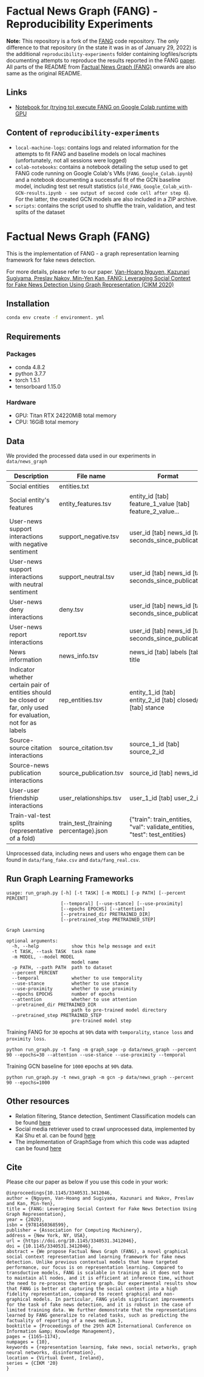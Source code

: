 # Factual News Graph (FANG) - Reproducibility Experiments
**Note:** This repository is a fork of the [FANG](https://github.com/nguyenvanhoang7398/FANG) code repository. The only difference to that repository (in the state it was in as of January 29, 2022) is the additional `reproducibility-experiments` folder containing logfiles/scripts documenting attempts to reproduce the results reported in the FANG [paper](https://arxiv.org/abs/2008.07939). All parts of the README from [Factual News Graph (FANG)](#factual-news-graph-fang) onwards are also same as the original README.
## Links
* [Notebook for (trying to) execute FANG on Google Colab runtime with GPU](https://colab.research.google.com/drive/1P-uTqataDAZ0OoTfzb3FxvQUjxhxkNQL?usp=sharing)

## Content of `reproducibility-experiments`
 * `local-machine-logs`: contains logs and related information for the attempts to fit FANG and baseline models on local machines (unfortunately, not all sessions were logged)
 * `colab-notebooks`: contains a notebook detailing the setup used to get FANG code running on Google Colab's VMs (`FANG_Google_Colab.ipynb`) and a notebook documenting a successful fit of the GCN baseline model, including test set result statistics  (`old_FANG_Google_Colab_with-GCN-results.ipynb - see output of second code cell after step 6`). For the latter, the created GCN models are also included in a ZIP archive.
 * `scripts`: contains the script used to shuffle the train, validation, and test splits of the dataset

# Factual News Graph (FANG)
This is the implementation of FANG - a graph representation learning framework for fake news detection. 

For more details, please refer to our paper.
[Van-Hoang Nguyen, Kazunari Sugiyama, Preslav Nakov, Min-Yen Kan, FANG: Leveraging Social Context for Fake News Detection Using Graph Representation (CIKM 2020)](https://dl.acm.org/doi/10.1145/3340531.3412046)


## Installation
```bash
conda env create -f environment. yml 
```

## Requirements
### Packages
* conda 4.8.2
* python 3.7.7
* torch 1.5.1
* tensorboard 1.15.0
### Hardware
* GPU: Titan RTX 24220MiB total memory
* CPU: 16GiB total memory

## Data
We provided the processed data used in our experiments in `data/news_graph`

| Description | File name | Format |
| ----- | ----- | ----- |
| Social entities | entities.txt | |
| Social entity's features | entity_features.tsv | entity_id [tab] feature_1_value [tab] feature_2_value... |
| User-news support interactions with negative sentiment | support_negative.tsv | user_id [tab] news_id [tab] seconds_since_publication |
| User-news support interactions with neutral sentiment | support_neutral.tsv | user_id [tab] news_id [tab] seconds_since_publication |
| User-news deny interactions | deny.tsv | user_id [tab] news_id [tab] seconds_since_publication |
| User-news report interactions | report.tsv | user_id [tab] news_id [tab] seconds_since_publication |
| News information | news_info.tsv | news_id [tab] labels [tab] title |
| Indicator whether certain pair of entities should be closed or far, only used for evaluation, not for as labels | rep_entities.tsv | entity_1_id [tab] entity_2_id [tab] closed/far [tab] stance |
| Source-source citation interactions | source_citation.tsv | source_1_id [tab] source_2_id |
| Source-news publication interactions | source_publication.tsv | source_id [tab] news_id |
| User-user friendship interactions | user_relationships.tsv | user_1_id [tab] user_2_id |
| Train-val-test splits (representative of a fold) | train_test_{training percentage}.json | {"train": train_entities, "val": validate_entities, "test": test_entities} | 

Unprocessed data, including news and users who engage them can be found in `data/fang_fake.csv` and `data/fang_real.csv`.

## Run Graph Learning Frameworks
```
usage: run_graph.py [-h] [-t TASK] [-m MODEL] [-p PATH] [--percent PERCENT]
                    [--temporal] [--use-stance] [--use-proximity]
                    [--epochs EPOCHS] [--attention]
                    [--pretrained_dir PRETRAINED_DIR]
                    [--pretrained_step PRETRAINED_STEP]

Graph Learning

optional arguments:
  -h, --help            show this help message and exit
  -t TASK, --task TASK  task name
  -m MODEL, --model MODEL
                        model name
  -p PATH, --path PATH  path to dataset
  --percent PERCENT
  --temporal            whether to use temporality
  --use-stance          whether to use stance
  --use-proximity       whether to use proximity
  --epochs EPOCHS       number of epochs
  --attention           whether to use attention
  --pretrained_dir PRETRAINED_DIR
                        path to pre-trained model directory
  --pretrained_step PRETRAINED_STEP
                        pre-trained model step
```

Training FANG for `30` epochs at `90%` data with `temporality`, `stance loss` and `proximity loss`.
```
python run_graph.py -t fang -m graph_sage -p data/news_graph --percent 90 --epochs=30 --attention --use-stance --use-proximity --temporal
```

Training GCN baseline for `1000` epochs at `90%` data.
```
python run_graph.py -t news_graph -m gcn -p data/news_graph --percent 90 --epochs=1000
```

## Other resources
* Relation filtering, Stance detection, Sentiment Classification models can be found [here](https://github.com/nguyenvanhoang7398/FANG-helper)
* Social media retriever used to crawl unprocessed data, implemented by Kai Shu et al. can be found [here](https://github.com/KaiDMML/FakeNewsNet/)
* The implementation of GraphSage from which this code was adapted can be found [here](https://github.com/twjiang/graphSAGE-pytorch)

## Cite
Please cite our paper as below if you use this code in your work:

```
@inproceedings{10.1145/3340531.3412046,
author = {Nguyen, Van-Hoang and Sugiyama, Kazunari and Nakov, Preslav and Kan, Min-Yen},
title = {FANG: Leveraging Social Context for Fake News Detection Using Graph Representation},
year = {2020},
isbn = {9781450368599},
publisher = {Association for Computing Machinery},
address = {New York, NY, USA},
url = {https://doi.org/10.1145/3340531.3412046},
doi = {10.1145/3340531.3412046},
abstract = {We propose Factual News Graph (FANG), a novel graphical social context representation and learning framework for fake news detection. Unlike previous contextual models that have targeted performance, our focus is on representation learning. Compared to transductive models, FANG is scalable in training as it does not have to maintain all nodes, and it is efficient at inference time, without the need to re-process the entire graph. Our experimental results show that FANG is better at capturing the social context into a high fidelity representation, compared to recent graphical and non-graphical models. In particular, FANG yields significant improvements for the task of fake news detection, and it is robust in the case of limited training data. We further demonstrate that the representations learned by FANG generalize to related tasks, such as predicting the factuality of reporting of a news medium.},
booktitle = {Proceedings of the 29th ACM International Conference on Information &amp; Knowledge Management},
pages = {1165–1174},
numpages = {10},
keywords = {representation learning, fake news, social networks, graph neural networks, disinformation},
location = {Virtual Event, Ireland},
series = {CIKM '20}
}
```

